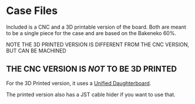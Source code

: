 # Case Files

Included is a CNC and a 3D printable version of the board.
Both are meant to be a single piece for the case and are based on the Bakeneko 60%.

NOTE THE 3D PRINTED VERSION IS DIFFERENT FROM THE CNC VERSION, BUT CAN BE MACHINED
## THE CNC VERSION IS *NOT* TO BE 3D PRINTED

For the 3D Printed version, it uses a [Unified Daughterboard](https://github.com/ai03-2725/Unified-Daughterboard).

The printed version also has a JST cable hider if you want to use that.